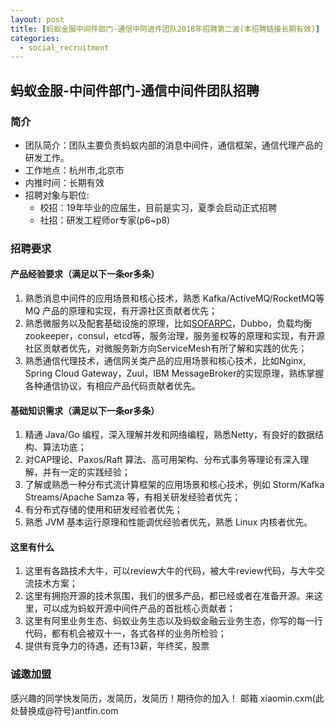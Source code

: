 ```yaml
---
layout: post
title: [蚂蚁金服中间件部门-通信中阿进件团队2018年招聘第二波(本招聘链接长期有效)]
categories:
  - social_recruitment
---
```


## 蚂蚁金服-中间件部门-通信中间件团队招聘
### 简介
* 团队简介：团队主要负责蚂蚁内部的消息中间件，通信框架，通信代理产品的研发工作。
* 工作地点：杭州市,北京市
* 内推时间：长期有效
* 招聘对象与职位: 
   * 校招：19年毕业的应届生，目前是实习，夏季会启动正式招聘
   * 社招：研发工程师or专家(p6~p8)

### 招聘要求
#### 产品经验要求（满足以下一条or多条）
1. 熟悉消息中间件的应用场景和核心技术，熟悉 Kafka/ActiveMQ/RocketMQ等 MQ 产品的原理和实现，有开源社区贡献者优先；
2. 熟悉微服务以及配套基础设施的原理，比如[SOFARPC](https://github.com/alipay/sofa-rpc)，Dubbo，负载均衡zookeeper，consul，etcd等，服务治理，服务鉴权等的原理和实现，有开源社区贡献者优先，对微服务新方向ServiceMesh有所了解和实践的优先；
3. 熟悉通信代理技术，通信网关类产品的应用场景和核心技术，比如Nginx, Spring Cloud Gateway，Zuul，IBM MessageBroker的实现原理，熟练掌握各种通信协议，有相应产品代码贡献者优先。

#### 基础知识需求（满足以下一条or多条）
1. 精通 Java/Go 编程，深入理解并发和网络编程，熟悉Netty，有良好的数据结构、算法功底；
2. 对CAP理论、Paxos/Raft 算法、高可用架构、分布式事务等理论有深入理解，并有一定的实践经验； 
3. 了解或熟悉一种分布式流计算框架的应用场景和核心技术，例如 Storm/Kafka Streams/Apache Samza 等，有相关研发经验者优先；
4. 有分布式存储的使用和研发经验者优先； 
5. 熟悉 JVM 基本运行原理和性能调优经验者优先，熟悉 Linux 内核者优先。

#### 这里有什么
1. 这里有各路技术大牛，可以review大牛的代码，被大牛review代码，与大牛交流技术方案；
2. 这里有拥抱开源的技术氛围，我们的很多产品，都已经或者在准备开源。来这里，可以成为蚂蚁开源中间件产品的首批核心贡献者；
3. 这里有阿里业务生态、蚂蚁业务生态以及蚂蚁金融云业务生态，你写的每一行代码，都有机会被双十一，各式各样的业务所检验；
4. 提供有竞争力的待遇，还有13薪，年终奖，股票

### 诚邀加盟
感兴趣的同学快发简历，发简历，发简历！期待你的加入！
邮箱 xiaomin.cxm(此处替换成@符号)antfin.com 